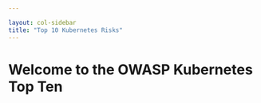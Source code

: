 ```yaml
---

layout: col-sidebar
title: "Top 10 Kubernetes Risks"
---
```


<!-- markdownlint-disable-next-line MD025 -->
# Welcome to the OWASP Kubernetes Top Ten
